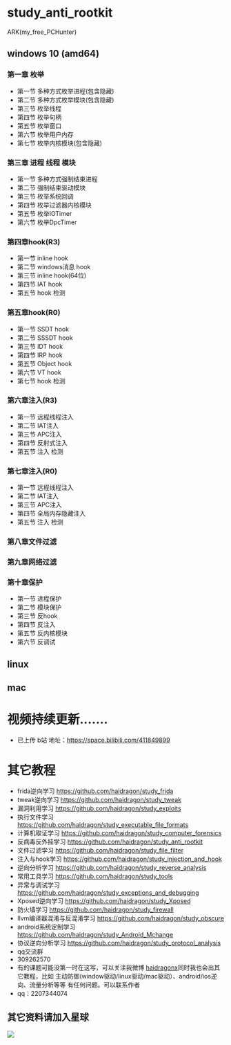 # study_anti_rootkit
ARK(my_free_PCHunter)
## windows 10 (amd64)
### 第一章 枚举
* 第一节 多种方式枚举进程(包含隐藏)
* 第二节 多种方式枚举模块(包含隐藏)
* 第三节 枚举线程
* 第四节 枚举句柄
* 第五节 枚举窗口
* 第六节 枚举用户内存
* 第七节 枚举内核模块(包含隐藏)
### 第三章 进程 线程 模块
* 第一节 多种方式强制结束进程
* 第二节 强制结束驱动模块
* 第三节 枚举系统回调
* 第四节 枚举过滤器内核模块
* 第五节 枚举IOTimer
* 第六节 枚举DpcTimer
### 第四章hook(R3)
* 第一节 inline     hook
* 第二节 windows消息 hook
* 第三节 inline hook(64位)
* 第四节 IAT        hook
* 第五节 hook 检测
### 第五章hook(R0)
* 第一节 SSDT   hook
* 第二节 SSSDT  hook
* 第三节 IDT    hook
* 第四节 IRP    hook 
* 第五节 Object hook 
* 第六节 VT     hook
* 第七节 hook 检测 
### 第六章注入(R3)
* 第一节 远程线程注入
* 第二节 IAT注入
* 第三节 APC注入
* 第四节 反射式注入
* 第五节 注入 检测
### 第七章注入(R0)
* 第一节 远程线程注入
* 第二节 IAT注入
* 第三节 APC注入
* 第四节 全局内存隐藏注入
* 第五节 注入 检测
### 第八章文件过滤
### 第九章网络过滤
### 第十章保护
* 第一节 进程保护
* 第二节 模块保护
* 第三节 反hook 
* 第四节 反注入
* 第五节 反内核模块
* 第六节 反调试
## linux
## mac 
# 视频持续更新.......  
* 已上传 b站 地址：https://space.bilibili.com/411849899
# 其它教程
* frida逆向学习 https://github.com/haidragon/study_frida
* tweak逆向学习 https://github.com/haidragon/study_tweak
* 漏洞利用学习 https://github.com/haidragon/study_exploits
* 执行文件学习 https://github.com/haidragon/study_executable_file_formats
* 计算机取证学习 https://github.com/haidragon/study_computer_forensics
* 反病毒反外挂学习 https://github.com/haidragon/study_anti_rootkit
* 文件过滤学习 https://github.com/haidragon/study_file_filter
* 注入与hook学习 https://github.com/haidragon/study_injection_and_hook
* 逆向分析学习 https://github.com/haidragon/study_reverse_analysis
* 常用工具学习 https://github.com/haidragon/study_tools
* 异常与调试学习 https://github.com/haidragon/study_exceptions_and_debugging
* Xposed逆向学习 https://github.com/haidragon/study_Xposed
* 防火墙学习 https://github.com/haidragon/study_firewall
* llvm编译器混淆与反混淆学习 https://github.com/haidragon/study_obscure
* android系统定制学习 https://github.com/haidragon/study_Android_Mchange
* 协议逆向分析学习 https://github.com/haidragon/study_protocol_analysis
* qq交流群 
* 309262570
* 有的课题可能没第一时在这写，可以关注我微博 [haidragonx](https://weibo.com/haidragon)同时我也会出其它教程，比如 主动防御(window驱动/linux驱动/mac驱动）、android/ios逆向、流量分析等等 有任何问题。可以联系作者
* qq：2207344074
## 其它资料请加入星球
![](https://github.com/haidragon/study_frida/blob/master/image/1681580715267_.pic_hd.jpg)

